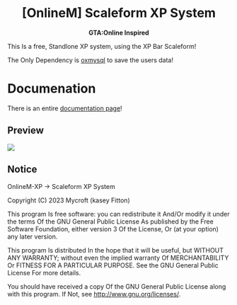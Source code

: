 <h1 align='center'>[OnlineM] Scaleform XP System</a></h1><p align='center'><b>GTA:Online Inspired</b></h5>

This Is a free, Standlone XP system, using the XP Bar Scaleform!

The Only Dependency is [oxmysql](https://github.com/overextended/oxmysql) to save the users data!

# Documenation

There is an entire [documentation page](./documentation.md)!

## Preview

[![](https://cdn.discordapp.com/attachments/739912968917090387/1066741395185991740/TAXI_SYSTEM_3.png)](https://youtu.be/70BKEsbo_EY)

## Notice

OnlineM-XP -> Scaleform XP System

Copyright (C) 2023 Mycroft (kasey Fitton)

This program Is free software: you can redistribute it And/Or modify it under the terms Of the GNU General Public License As published by the Free Software Foundation, either version 3 Of the License, Or (at your option) any later version.

This program Is distributed In the hope that it will be useful, but WITHOUT ANY WARRANTY; without even the implied warranty Of MERCHANTABILITY Or FITNESS FOR A PARTICULAR PURPOSE. See the GNU General Public License For more details.

You should have received a copy Of the GNU General Public License along with this program. If Not, see <http://www.gnu.org/licenses/>.
